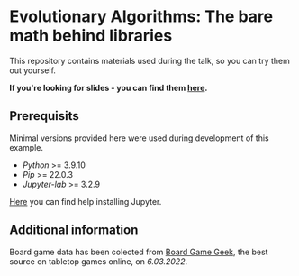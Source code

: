 # Evolutionary Algorithms: The bare math behind libraries
This repository contains materials used during the talk, so you can try them out yourself.

__If you're looking for slides - you can find them [here]().__

## Prerequisits
Minimal versions provided here were used during development of this example.
* _Python_ >= 3.9.10
* _Pip_ >= 22.0.3
* _Jupyter-lab_ >= 3.2.9

[Here](https://jupyter.org/install) you can find help installing Jupyter.

## Additional information
Board game data has been colected from [Board Game Geek](https://boardgamegeek.com/), the best source on tabletop games online, on _6.03.2022_.